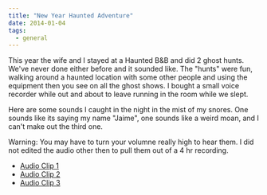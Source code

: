 ```yaml
---
title: "New Year Haunted Adventure"
date: 2014-01-04
tags:
  - general
---
```

This year the wife and I stayed at a Haunted B&B and did 2 ghost hunts. We've never done either before and it sounded like. The "hunts" were fun, walking around a haunted location with some other people and using the equipment then you see on all the ghost shows. I bought a small voice recorder while out and about to leave running in the room while we slept.

<!--more-->

Here are some sounds I caught in the night in the mist of my snores. One sounds like its saying my name "Jaime", one sounds like a weird moan, and I can't make out the third one.

Warning: You may have to turn your volumne really high to hear them. I did not edited the audio other then to pull them out of a 4 hr recording.

 * [Audio Clip 1](/2014-01-04-new-year-haunted-adventure/EVP01.wav)
 * [Audio Clip 2](/2014-01-04-new-year-haunted-adventure/EVP02.wav)
 * [Audio Clip 3](/2014-01-04-new-year-haunted-adventure/EVP03.wav)


